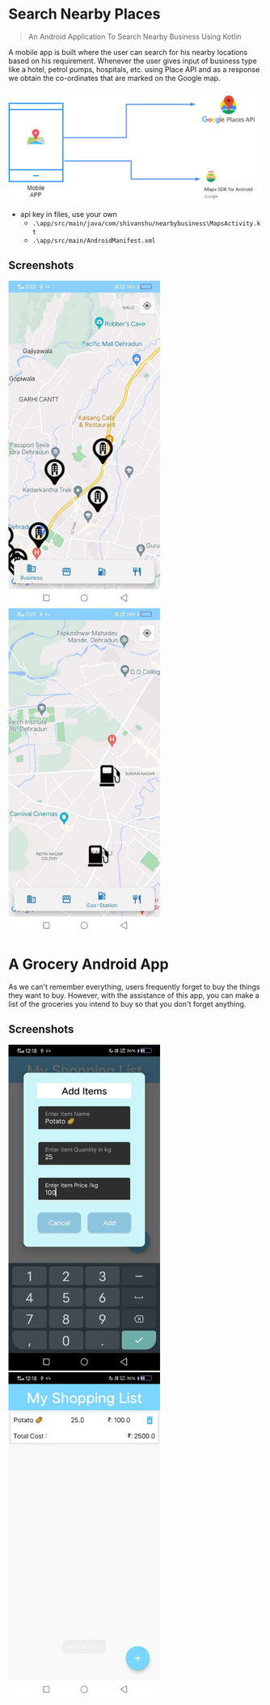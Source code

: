# Search Nearby Places

> An Android Application To Search Nearby Business Using Kotlin

A mobile app is built where the user can search for his nearby locations based on his requirement.
Whenever the user gives input of business type like a hotel, petrol pumps, hospitals, etc.
using Place API and as a response we obtain the co-ordinates that are marked on the Google map.

![app design](img/app.png)

- api key in files, use your own
    - `.\app/src/main/java/com/shivanshu/nearbybusiness\MapsActivity.kt`
    - `.\app/src/main/AndroidManifest.xml`

## Screenshots

<img src="./img/nearby1.jpeg" width="300px">
<img src="./img/nearby2.jpeg" width="300px">

# A Grocery Android App

As we can't remember everything, users frequently forget to buy the things they
want to buy. However, with the assistance of this app, you can make a list of
the groceries you intend to buy so that you don't forget anything.

## Screenshots

<img src="./img/food1.jpeg" width="300px">
<img src="./img/food2.jpeg" width="300px">